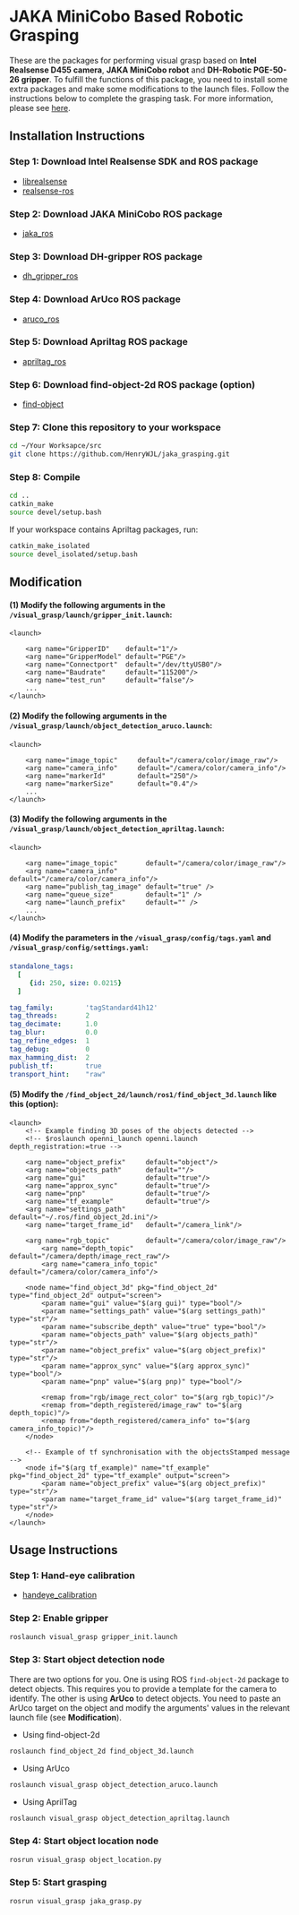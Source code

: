 # JAKA MiniCobo Based Robotic Grasping

These are the packages for performing visual grasp based on **Intel Realsense D455 camera**, **JAKA MiniCobo robot** and **DH-Robotic PGE-50-26 gripper**. To fulfill the functions of this package, you need to install some extra packages and make some modifications to the launch files. Follow the instructions below to complete the grasping task. For more information, please see [here](https://github.com/HenryWJL/RGB-D_Camera_Based_Robotic_Grasping_Project).

## Installation Instructions

### Step 1: Download Intel Realsense SDK and ROS package
- [librealsense](https://github.com/IntelRealSense/librealsense)
- [realsense-ros](https://github.com/IntelRealSense/realsense-ros/tree/ros1-legacy)

### Step 2: Download JAKA MiniCobo ROS package
- [jaka_ros](https://github.com/JAKARobotics/JAKA_ROS_Driver)

### Step 3: Download DH-gripper ROS package
- [dh_gripper_ros](https://github.com/DH-Robotics/dh_gripper_ros)

### Step 4: Download ArUco ROS package 
- [aruco_ros](https://github.com/pal-robotics/aruco_ros)

### Step 5: Download Apriltag ROS package
- [apriltag_ros](https://github.com/AprilRobotics/apriltag_ros)

### Step 6: Download find-object-2d ROS package (option)
- [find-object](https://github.com/introlab/find-object)

### Step 7: Clone this repository to your workspace
```bash
cd ~/Your Worksapce/src
git clone https://github.com/HenryWJL/jaka_grasping.git
```

### Step 8: Compile
```bash
cd ..
catkin_make
source devel/setup.bash
```
If your workspace contains Apriltag packages, run:
```bash
catkin_make_isolated
source devel_isolated/setup.bash
```

## Modification

#### (1) Modify the following arguments in the `/visual_grasp/launch/gripper_init.launch`:
```launch
<launch>
	
    <arg name="GripperID"    default="1"/>
    <arg name="GripperModel" default="PGE"/>
    <arg name="Connectport"  default="/dev/ttyUSB0"/>
    <arg name="Baudrate"     default="115200"/>
    <arg name="test_run"     default="false"/>
    ...
</launch>
 ```
#### (2) Modify the following arguments in the `/visual_grasp/launch/object_detection_aruco.launch`: 
```launch
<launch>

    <arg name="image_topic"     default="/camera/color/image_raw"/>
    <arg name="camera_info"     default="/camera/color/camera_info"/> 
    <arg name="markerId"        default="250"/>
    <arg name="markerSize"      default="0.4"/>
    ...
</launch>
```
#### (3) Modify the following arguments in the `/visual_grasp/launch/object_detection_apriltag.launch`:
```launch
<launch>

    <arg name="image_topic"       default="/camera/color/image_raw"/>
    <arg name="camera_info"       default="/camera/color/camera_info"/>
    <arg name="publish_tag_image" default="true" />
    <arg name="queue_size"        default="1" />
    <arg name="launch_prefix"     default="" />
    ...
</launch>
```
#### (4) Modify the parameters in the `/visual_grasp/config/tags.yaml` and `/visual_grasp/config/settings.yaml`:
```yaml
standalone_tags:
  [
     {id: 250, size: 0.0215}
  ]
```
```yaml
tag_family:        'tagStandard41h12' 
tag_threads:       2          
tag_decimate:      1.0        
tag_blur:          0.0        
tag_refine_edges:  1          
tag_debug:         0          
max_hamming_dist:  2          
publish_tf:        true       
transport_hint:    "raw"
```
#### (5) Modify the `/find_object_2d/launch/ros1/find_object_3d.launch` like this (option):
```launch
<launch>
	<!-- Example finding 3D poses of the objects detected -->
	<!-- $roslaunch openni_launch openni.launch depth_registration:=true -->
	
	<arg name="object_prefix"     default="object"/>
	<arg name="objects_path"      default=""/>
	<arg name="gui"               default="true"/>
	<arg name="approx_sync"       default="true"/>
	<arg name="pnp"               default="true"/>
	<arg name="tf_example"        default="true"/>
	<arg name="settings_path"     default="~/.ros/find_object_2d.ini"/>
	<arg name="target_frame_id"   default="/camera_link"/>
	
	<arg name="rgb_topic"         default="/camera/color/image_raw"/>
        <arg name="depth_topic"       default="/camera/depth/image_rect_raw"/>
        <arg name="camera_info_topic" default="/camera/color/camera_info"/>
	
	<node name="find_object_3d" pkg="find_object_2d" type="find_object_2d" output="screen">
		<param name="gui" value="$(arg gui)" type="bool"/>
		<param name="settings_path" value="$(arg settings_path)" type="str"/>
		<param name="subscribe_depth" value="true" type="bool"/>
		<param name="objects_path" value="$(arg objects_path)" type="str"/>
		<param name="object_prefix" value="$(arg object_prefix)" type="str"/>
		<param name="approx_sync" value="$(arg approx_sync)" type="bool"/>
		<param name="pnp" value="$(arg pnp)" type="bool"/>
		
		<remap from="rgb/image_rect_color" to="$(arg rgb_topic)"/>
		<remap from="depth_registered/image_raw" to="$(arg depth_topic)"/>
		<remap from="depth_registered/camera_info" to="$(arg camera_info_topic)"/>
	</node>
	
	<!-- Example of tf synchronisation with the objectsStamped message -->
	<node if="$(arg tf_example)" name="tf_example" pkg="find_object_2d" type="tf_example" output="screen">
		<param name="object_prefix" value="$(arg object_prefix)" type="str"/>
		<param name="target_frame_id" value="$(arg target_frame_id)" type="str"/>
	</node>
</launch>
```

## Usage Instructions

### Step 1: Hand-eye calibration
- [handeye_calibration](https://github.com/HenryWJL/jaka_grasping/tree/main/handeye_calibration)

### Step 2: Enable gripper
```bash
roslaunch visual_grasp gripper_init.launch
```
### Step 3: Start object detection node
There are two options for you. One is using ROS `find-object-2d` package to detect objects. This requires you to provide a template for the camera to identify. The other is using **ArUco** to detect objects. You need to paste an ArUco target on the object and modify the arguments' values in the relevant launch file (see **Modification**).

- Using find-object-2d
```bash
roslaunch find_object_2d find_object_3d.launch
```
- Using ArUco
```bash
roslaunch visual_grasp object_detection_aruco.launch
```
- Using AprilTag
```bash
roslaunch visual_grasp object_detection_apriltag.launch
```
### Step 4: Start object location node
```bash
rosrun visual_grasp object_location.py
```
### Step 5: Start grasping
```bash
rosrun visual_grasp jaka_grasp.py
```
